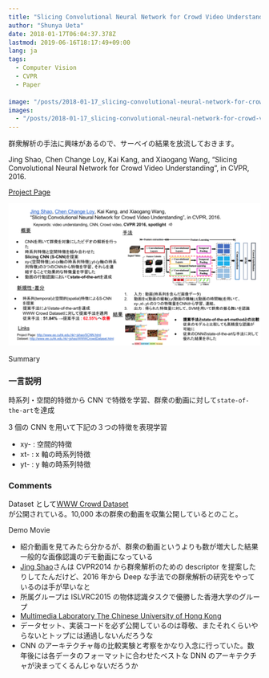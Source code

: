 ```yaml
---
title: "Slicing Convolutional Neural Network for Crowd Video Understanding (CVPR2016)を読んだ"
author: "Shunya Ueta"
date: 2018-01-17T06:04:37.378Z
lastmod: 2019-06-16T18:17:49+09:00
lang: ja
tags:
  - Computer Vision
  - CVPR
  - Paper

image: "/posts/2018-01-17_slicing-convolutional-neural-network-for-crowd-video-understanding-cvpr2016を読んだ/images/1.png"
images:
  - "/posts/2018-01-17_slicing-convolutional-neural-network-for-crowd-video-understanding-cvpr2016を読んだ/images/1.png"
---
```


群衆解析の手法に興味があるので、サーベイの結果を放流しておきます。

Jing Shao, Chen Change Loy, Kai Kang, and Xiaogang Wang, “Slicing Convolutional Neural Network for Crowd Video Understanding”, in CVPR, 2016.

[Project Page](http://www.ee.cuhk.edu.hk/~jshao/SCNN.html)

![image](/posts/2018-01-17_slicing-convolutional-neural-network-for-crowd-video-understanding-cvpr2016を読んだ/images/1.png)

Summary

### 一言説明

時系列・空間的特徴から CNN で特徴を学習、群衆の動画に対して`state-of-the-art`を達成

3 個の CNN を用いて下記の３つの特徴を表現学習

- xy- : 空間的特徴
- xt- : x 軸の時系列特徴
- yt- : y 軸の時系列特徴

### Comments

Dataset として[WWW Crowd Dataset](http://www.ee.cuhk.edu.hk/~jshao/WWWCrowdDataset.html)  
が公開されている。10,000 本の群衆の動画を収集公開しているとのこと。

Demo Movie

- 紹介動画を見てみたら分かるが、群衆の動画というよりも数が増大した結果一般的な画像認識のデモ動画になっている
- [Jing Shao](http://www.ee.cuhk.edu.hk/~jshao/)さんは CVPR2014 から群衆解析のための descriptor を提案したりしてたんだけど、2016 年から Deep な手法での群衆解析の研究をやっているのは手が早いなと
- 所属グループは ISLVRC2015 の物体認識タスクで優勝した香港大学のグループ
- [Multimedia Laboratory The Chinese University of Hong Kong](http://mmlab.ie.cuhk.edu.hk/index.html)
- データセット、実装コードを必ず公開しているのは尊敬、またそれくらいやらないとトップには通過しないんだろうな
- CNN のアーキテクチャ毎の比較実験と考察をかなり入念に行っていた。数年後には各データのフォーマットに合わせたベストな DNN のアーキテクチャが決まってくるんじゃないだろうか
